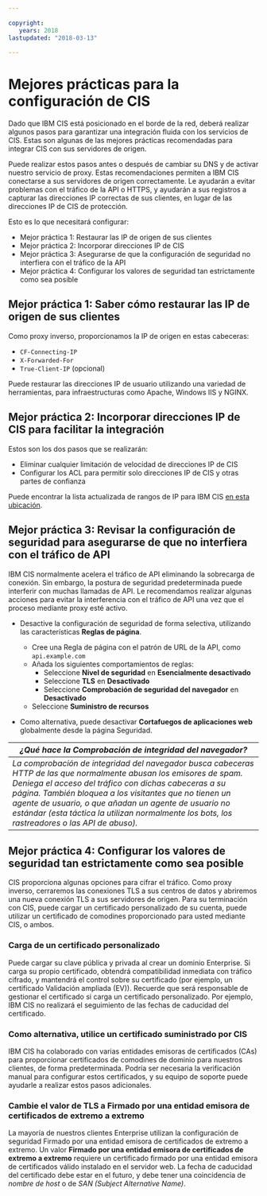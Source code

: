 ```yaml
---
  
copyright:
   years: 2018
lastupdated: "2018-03-13"
 
---
```



# Mejores prácticas para la configuración de CIS

Dado que IBM CIS está posicionado en el borde de la red, deberá realizar algunos pasos para garantizar una integración fluida con los servicios de CIS. Estas son algunas de las mejores prácticas recomendadas para integrar CIS con sus servidores de origen. 

Puede realizar estos pasos antes o después de cambiar su DNS y de activar nuestro servicio de proxy. Estas recomendaciones permiten a IBM CIS conectarse a sus servidores de origen correctamente. Le ayudarán a evitar problemas con el tráfico de la API o HTTPS, y ayudarán a sus registros a capturar las direcciones IP correctas de sus clientes, en lugar de las direcciones IP de CIS de protección.

Esto es lo que necesitará configurar:

 * Mejor práctica 1: Restaurar las IP de origen de sus clientes
 * Mejor práctica 2: Incorporar direcciones IP de CIS
 * Mejor práctica 3: Asegurarse de que la configuración de seguridad no interfiera con el tráfico de la API
 * Mejor práctica 4: Configurar los valores de seguridad tan estrictamente como sea posible
 
## Mejor práctica 1: Saber cómo restaurar las IP de origen de sus clientes

Como proxy inverso, proporcionamos la IP de origen en estas cabeceras:

  * `CF-Connecting-IP`
  * `X-Forwarded-For`
  * `True-Client-IP` (opcional)

Puede restaurar las direcciones IP de usuario utilizando una variedad de herramientas, para infraestructuras como Apache, Windows IIS y NGINX.

## Mejor práctica 2: Incorporar direcciones IP de CIS para facilitar la integración

Estos son los dos pasos que se realizarán:

  * Eliminar cualquier limitación de velocidad de direcciones IP de CIS
  * Configurar los ACL para permitir solo direcciones IP de CIS y otras partes de confianza

Puede encontrar la lista actualizada de rangos de IP para IBM CIS [en esta ubicación](whitelisted-ips.html).

## Mejor práctica 3: Revisar la configuración de seguridad para asegurarse de que no interfiera con el tráfico de API

IBM CIS normalmente acelera el tráfico de API eliminando la sobrecarga de conexión. Sin embargo, la postura de seguridad predeterminada puede interferir con muchas llamadas de API. Le recomendamos realizar algunas acciones para evitar la interferencia con el tráfico de API una vez que el proceso mediante proxy esté activo.

 * Desactive la configuración de seguridad de forma selectiva, utilizando las características **Reglas de página**.
   * Cree una Regla de página con el patrón de URL de la API, como `api.example.com`
   * Añada los siguientes comportamientos de reglas:
      * Seleccione **Nivel de seguridad** en **Esencialmente desactivado**
      * Seleccione **TLS** en **Desactivado**
      * Seleccione **Comprobación de seguridad del navegador** en **Desactivado**
   * Seleccione **Suministro de recursos**

 * Como alternativa, puede desactivar **Cortafuegos de aplicaciones web** globalmente desde la página Seguridad.

| *¿Qué hace la Comprobación de integridad del navegador?* | 
|------------------------------------------------|
| *La comprobación de integridad del navegador busca cabeceras HTTP de las que normalmente abusan los emisores de spam. Deniega el acceso del tráfico con dichas cabeceras a su página. También bloquea a los visitantes que no tienen un agente de usuario, o que añadan un agente de usuario no estándar (esta táctica la utilizan normalmente los bots, los rastreadores o las API de abuso).* |

## Mejor práctica 4: Configurar los valores de seguridad tan estrictamente como sea posible

CIS proporciona algunas opciones para cifrar el tráfico. Como proxy inverso, cerraremos las conexiones TLS a sus centros de datos y abriremos una nueva conexión TLS a sus servidores de origen. Para su terminación con CIS, puede cargar un certificado personalizado de su cuenta, puede utilizar un certificado de comodines proporcionado para usted mediante CIS, o ambos.

### Carga de un certificado personalizado
 
Puede cargar su clave pública y privada al crear un dominio Enterprise. Si carga su propio certificado, obtendrá compatibilidad inmediata con tráfico cifrado, y mantendrá el control sobre su certificado (por ejemplo, un certificado Validación ampliada (EV)). Recuerde que será responsable de gestionar el certificado si carga un certificado personalizado. Por ejemplo, IBM CIS no realizará el seguimiento de las fechas de caducidad del certificado. 
 
### Como alternativa, utilice un certificado suministrado por CIS
 
IBM CIS ha colaborado con varias entidades emisoras de certificados (CAs) para proporcionar certificados de comodines de dominio para nuestros clientes, de forma predeterminada. Podría ser necesaria la verificación manual para configurar estos certificados, y su equipo de soporte puede ayudarle a realizar estos pasos adicionales.
 
### Cambie el valor de TLS a **Firmado por una entidad emisora de certificados de extremo a extremo**
 
La mayoría de nuestros clientes Enterprise utilizan la configuración de seguridad Firmado por una entidad emisora de certificados de extremo a extremo. Un valor **Firmado por una entidad emisora de certificados de extremo a extremo** requiere un certificado firmado por una entidad emisora de certificados válido instalado en el servidor web. La fecha de caducidad del certificado debe estar en el futuro, y debe tener una coincidencia de *nombre de host* o de *SAN (Subject Alternative Name)*.

